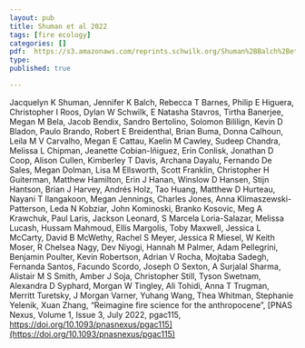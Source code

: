 ```yaml
---
layout: pub
title: Shuman et al 2022
tags: [fire ecology]
categories: []
pdf:  https://s3.amazonaws.com/reprints.schwilk.org/Shuman%2BBalch%2Betal-2022_PNASNexus_2021-00236_revision_v4_220701.pdf
type: 
published: true

---
```


Jacquelyn K Shuman, Jennifer K Balch, Rebecca T Barnes, Philip E Higuera, Christopher I Roos, Dylan W Schwilk, E Natasha Stavros, Tirtha Banerjee, Megan M Bela, Jacob Bendix, Sandro Bertolino, Solomon Bililign, Kevin D Bladon, Paulo Brando, Robert E Breidenthal, Brian Buma, Donna Calhoun, Leila M V Carvalho, Megan E Cattau, Kaelin M Cawley, Sudeep Chandra, Melissa L Chipman, Jeanette Cobian-Iñiguez, Erin Conlisk, Jonathan D Coop, Alison Cullen, Kimberley T Davis, Archana Dayalu, Fernando De Sales, Megan Dolman, Lisa M Ellsworth, Scott Franklin, Christopher H Guiterman, Matthew Hamilton, Erin J Hanan, Winslow D Hansen, Stijn Hantson, Brian J Harvey, Andrés Holz, Tao Huang, Matthew D Hurteau, Nayani T Ilangakoon, Megan Jennings, Charles Jones, Anna Klimaszewski-Patterson, Leda N Kobziar, John Kominoski, Branko Kosovic, Meg A Krawchuk, Paul Laris, Jackson Leonard, S Marcela Loria-Salazar, Melissa Lucash, Hussam Mahmoud, Ellis Margolis, Toby Maxwell, Jessica L McCarty, David B McWethy, Rachel S Meyer, Jessica R Miesel, W Keith Moser, R Chelsea Nagy, Dev Niyogi, Hannah M Palmer, Adam Pellegrini, Benjamin Poulter, Kevin Robertson, Adrian V Rocha, Mojtaba Sadegh, Fernanda Santos, Facundo Scordo, Joseph O Sexton, A Surjalal Sharma, Alistair M S Smith, Amber J Soja, Christopher Still, Tyson Swetnam, Alexandra D Syphard, Morgan W Tingley, Ali Tohidi, Anna T Trugman, Merritt Turetsky, J Morgan Varner, Yuhang Wang, Thea Whitman, Stephanie Yelenik, Xuan Zhang, “Reimagine fire science for the anthropocene”, [PNAS Nexus, Volume 1, Issue 3, July 2022, pgac115, https://doi.org/10.1093/pnasnexus/pgac115](https://doi.org/10.1093/pnasnexus/pgac115)
 
